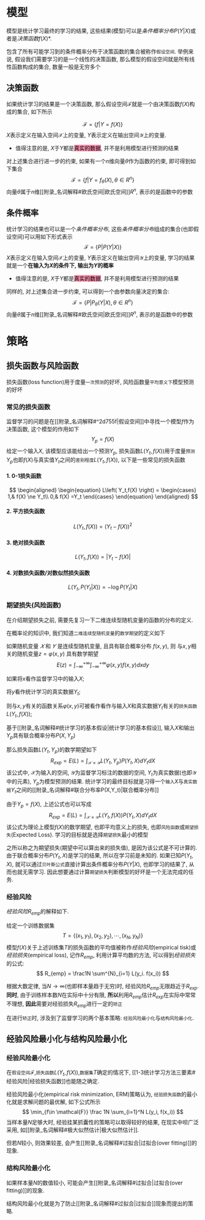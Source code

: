  # 模型

模型是统计学习最终的学习的结果, 这些结果(模型)可以是*条件概率分布*$P(Y|X)$或者是*决策函数*$f(X)$*. 

包含了所有可能学习到的条件概率分布于决策函数的集合被称作`假设空间`. 举例来说, 假设我们需要学习的是一个线性的决策函数, 那么模型的假设空间就是所有线性函数构成的集合, 数量一般是无穷多个

## 决策函数

如果统计学习的结果是一个决策函数, 那么假设空间$\mathcal{F}$就是一个由决策函数$f(X)$构成的集合, 如下所示

$$
\mathcal{F} = \{f|Y=f(X)\}
$$
$X$表示定义在输入空间$\mathcal{X}$上的变量, $Y$表示定义在输出空间$\mathcal{Y}$上的变量. 
- 值得注意的是, $X$于$Y$都是<mark style="background: #FF5582A6;">真实的数据</mark>, 并不是利用模型进行预测的结果

对上述集合进行进一步的约束, 如果有一个$n$维向量$\theta$作为函数的约束, 即可得到如下集合
$$\mathcal{F}=\{f|Y=f_{\theta}(X), \theta \in R^n\}$$
向量$\theta$属于$n$维[[附录_名词解释#欧氏空间|欧氏空间]]$R^n$, 表示的是函数中的参数

## 条件概率

统计学习的结果也可以是一个*条件概率分布*, 这些*条件概率分布*组成的集合(也即假设空间)可以用如下形式表示
$$
\mathcal{F} = \{P|P(Y|X)\}
$$
$X$表示定义在输入空间$\mathcal{X}$上的变量, $Y$表示定义在输出空间$\mathcal{Y}$上的变量, 学习的结果就是一个**在输入为$X$的条件下, 输出为$Y$的概率**
- 值得注意的是, $X$于$Y$都是<mark style="background: #FF5582A6;">真实的数据</mark>, 并不是利用模型进行预测的结果

同样的, 对上述集合进一步约束, 可以得到一个由参数向量决定的集合:
$$\mathcal{F}=\{P|P_\theta(Y|X), \theta\in R^n \}$$
向量$\theta$属于$n$维[[附录_名词解释#欧氏空间|欧氏空间]]$R^n$, 表示的是函数中的参数

# 策略

## 损失函数与风险函数

损失函数(loss function)用于度量`一次预测`的好坏, 风险函数量`平均意义下`模型预测的好坏

### 常见的损失函数

监督学习的问题是在[[附录_名词解释#^2d755f|假设空间]]中寻找一个模型$f$作为决策函数, 这个模型的作用如下
$$Y_p=f(X)$$
给定一个输入$X$, 该模型应该能给出一个预测$Y_p$, 损失函数$L(Y_t,f(X))$用于度量`预测`$Y_p$也即$f(X)$与真实值$Y_t$之间的`差别程度`$L(Y_t,f(X))$, 以下是一些常见的损失函数

#### 1. 0-1损失函数

$$
\begin{aligned}
\begin{equation}
	L\left( Y_t,f(X) \right) = \begin{cases}
		1,& f(X) \ne Y_t\\
		0,& f(X) =Y_t
	\end{cases}
\end{equation}
\end{aligned}
$$

#### 2. 平方损失函数

$$
L(Y_t,f(X)) = (Y_t-f(X))^2
$$

#### 3. 绝对损失函数

$$
L(Y_t,f(X))=\left | Y_t-f(X) \right |
$$

#### 4. 对数损失函数/对数似然损失函数

$$
L(Y_t,P(Y_t|X))= - \log P(Y_t|X)
$$


### 期望损失(风险函数)

在介绍期望损失之前, 需要先复习一下二维连续型随机变量的函数的分布的定义. 

在概率论的知识中, 我们知道`二维连续型随机变量`的`数学期望`的定义如下

如果随机变量 $𝑋$ 和 $𝑌$ 是连续型随机变量, 且具有联合概率分布 $f(x,y)$, 则 与$x,y$相关的随机变量$z=\varphi(x,y)$ 具有数学期望
$$
E(z)=\int_{-\infty}^{+\infty}\int_{-\infty}^{+\infty} \varphi(x,y)f(x,y)dxdy
$$

如果将$x$看作监督学习中的输入$X$; 

将$y$看作统计学习的真实数据$Y_t$; 

则与$x,y$有关的函数关系$\varphi(x,y)$可被看作看作与输入$X$和真实数据$Y_t$有关的`损失函数`$L(Y_t,f(X))$;

基于[[附录_名词解释#统计学习的基本假设|统计学习的基本假设]], 输入$X$和输出$Y_p$具有联合概率分布$P(X,Y_p)$

那么损失函数$L(Y_t,Y_p)$的数学期望如下
$$
R_{exp}=E(L) = \int_{\mathcal{X}\times\mathcal{Y}} L(Y_t,Y_p)P(Y_t,X)dY_tdX
$$
该公式中, $\mathcal{X}$为输入的空间, $\mathcal{Y}$为监督学习标注的数据的空间, $Y_t$为真实数据(也即$\mathcal{Y}$中的元素), $Y_p$为模型预测的结果. 统计学习的最终目标就是习得一个`输入`$X$与`真实数据`$Y_t$之间的[[附录_名词解释#联合分布率P(X,Y_t)|联合概率分布]]

由于$Y_p=f(X)$, 上述公式也可以写成
$$
R_{exp}=E(L)=\int_{\mathcal{X}\times\mathcal{Y}} L(Y_t,f(X))P(Y_t,X)dY_tdX
$$
该公式为理论上模型$f(X)$的数学期望, 也即平均意义上的损失, 也即`风险函数`或`期望损失`(Expected Loss). 学习的目标就是选择`期望损失`最小的模型

之所以称之为期望损失(期望中可以算出来的损失值), 是因为该公式是不可计算的. 由于联合概率分布$P(Y_t,X)$是学习的结果, 所以在学习前是未知的. 如果已知$P(Y_t,X)$, 就可以通过`贝叶斯公式`直接计算出条件概率分布$P(Y|X)$, 也即学习的结果了, 从而也就无需学习. 因此想要通过计算`期望损失`判断模型的好坏是一个无法完成的任务.

### 经验风险

*经验风险*$R_{emp}$的解释如下.

给定一个训练数据集
$$
T=\{(x_1,y_1),(x_2,y_2),\cdots, (x_N,y_N)\}
$$
模型$f(X)$关于上述训练集$T$的损失函数的平均值被称作*经验风险*(empirical tisk)或*经验损失*(empirical loss), 记作$R_{emp}$, 利用计算平均数的方法, 可以得到*经验损失*的公式:
$$ 
R_{emp} = \frac1N \sum^{N}_{i=1} L(y_i. f(x_i))
$$

根据大数定律, 当$N\to\infty$(也即样本量趋于无穷)时, 经验风险$R_{emp}$无限趋近于$R_{exp}$. **同时**, 由于训练样本数$N$在实际中十分有限, **所以**利用$R_{emp}$估计$R_{exp}$在实际中常常不理想, **因此**需要对经验损失$R_{emp}$进行一定的`矫正`

在进行`矫正`时, 涉及到了监督学习的两个基本策略: `经验风险最小化`与`结构风险最小化`. 

## 经验风险最小化与结构风险最小化

### 经验风险最小化

在`假设空间`$\mathcal{F}$,`损失函数`$L(Y_t,f(X))$,`数据集`$T$确定的情况下, [[1-3统计学习方法三要素#经验风险|经验损失函数]]也能随之确定.

经验风险最小化(empirical risk minimization, ERM)策略认为, `经验损失函数`的最小化就是求解问题的最优解, 如下公式所示
$$
\min_{f\in \mathcal{F}} \frac 1N \sum_{i=1}^N L(y_i, f(x_i))
$$
当样本量$N$足够大时, 经验挂某抓囊性的策略可以取得较好的结果, 在现实中呗广泛采用, 如[[附录_名词解释#极大似然估计|极大似然估计]].

但若$N$较小, 则效果较差, 会产生[[附录_名词解释#过拟合|过拟合(over fitting)]]的现象. 


### 结构风险最小化

如果样本量$N$的数值较小, 可能会产生[[附录_名词解释#过拟合|过拟合(over fitting)]]的现象.

结构风险最小化就是为了防止[[附录_名词解释#过拟合|过拟合]]现象而提出的策略.  